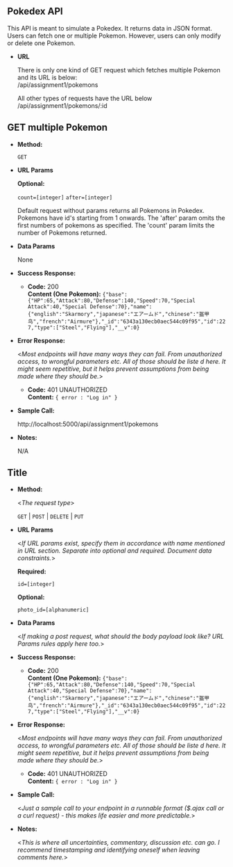**Pokedex API**
----
This API is meant to simulate a Pokedex. It returns data in JSON format. Users can fetch one or multiple Pokemon. However, users can only modify or delete one Pokemon.
* **URL**

  There is only one kind of GET request which fetches multiple Pokemon and its URL is below:  
  /api/assignment1/pokemons

  All other types of requests have the URL below 
  /api/assignment1/pokemons/:id


**GET multiple Pokemon**
----

* **Method:**

  `GET`
  
*  **URL Params**

   **Optional:**
 
   `count=[integer]`
   `after=[integer]`

   Default request without params returns all Pokemons in Pokedex. Pokemons have id's starting from 1 onwards. The 'after' param omits the first numbers of pokemons as specified. The 'count' param limits the number of Pokemons returned.

* **Data Params**

  None

* **Success Response:**
  
  * **Code:** 200 <br />
    **Content (One Pokemon):** `{"base":{"HP":65,"Attack":80,"Defense":140,"Speed":70,"Special Attack":40,"Special Defense":70},"name":{"english":"Skarmory","japanese":"エアームド","chinese":"盔甲鸟","french":"Airmure"},"_id":"6343a130ecb0aec544c09f95","id":227,"type":["Steel","Flying"],"__v":0}`
 
* **Error Response:**

  <_Most endpoints will have many ways they can fail. From unauthorized access, to wrongful parameters etc. All of those should be liste d here. It might seem repetitive, but it helps prevent assumptions from being made where they should be._>

  * **Code:** 401 UNAUTHORIZED <br />
    **Content:** `{ error : "Log in" }`

* **Sample Call:**

  http://localhost:5000/api/assignment1/pokemons

* **Notes:**

  N/A







**Title**
----

* **Method:**
  
  <_The request type_>

  `GET` | `POST` | `DELETE` | `PUT`
  
*  **URL Params**

   <_If URL params exist, specify them in accordance with name mentioned in URL section. Separate into optional and required. Document data constraints._> 

   **Required:**
 
   `id=[integer]`

   **Optional:**
 
   `photo_id=[alphanumeric]`

* **Data Params**

  <_If making a post request, what should the body payload look like? URL Params rules apply here too._>

* **Success Response:**

  * **Code:** 200 <br />
    **Content (One Pokemon):** `{"base":{"HP":65,"Attack":80,"Defense":140,"Speed":70,"Special Attack":40,"Special Defense":70},"name":{"english":"Skarmory","japanese":"エアームド","chinese":"盔甲鸟","french":"Airmure"},"_id":"6343a130ecb0aec544c09f95","id":227,"type":["Steel","Flying"],"__v":0}`
 
* **Error Response:**

  <_Most endpoints will have many ways they can fail. From unauthorized access, to wrongful parameters etc. All of those should be liste d here. It might seem repetitive, but it helps prevent assumptions from being made where they should be._>

  * **Code:** 401 UNAUTHORIZED <br />
    **Content:** `{ error : "Log in" }`

* **Sample Call:**

  <_Just a sample call to your endpoint in a runnable format ($.ajax call or a curl request) - this makes life easier and more predictable._> 

* **Notes:**

  <_This is where all uncertainties, commentary, discussion etc. can go. I recommend timestamping and identifying oneself when leaving comments here._> 